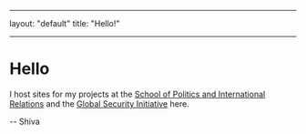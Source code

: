 - - -
layout: "default"
title: "Hello!"
- - -

# Hello
I host sites for my projects at the [School of Politics and International Relations](https://politicsir.cass.anu.edu.au/) and the [Global Security Initiative](https://www.globsecint.org/) here. 

-- Shiva 
